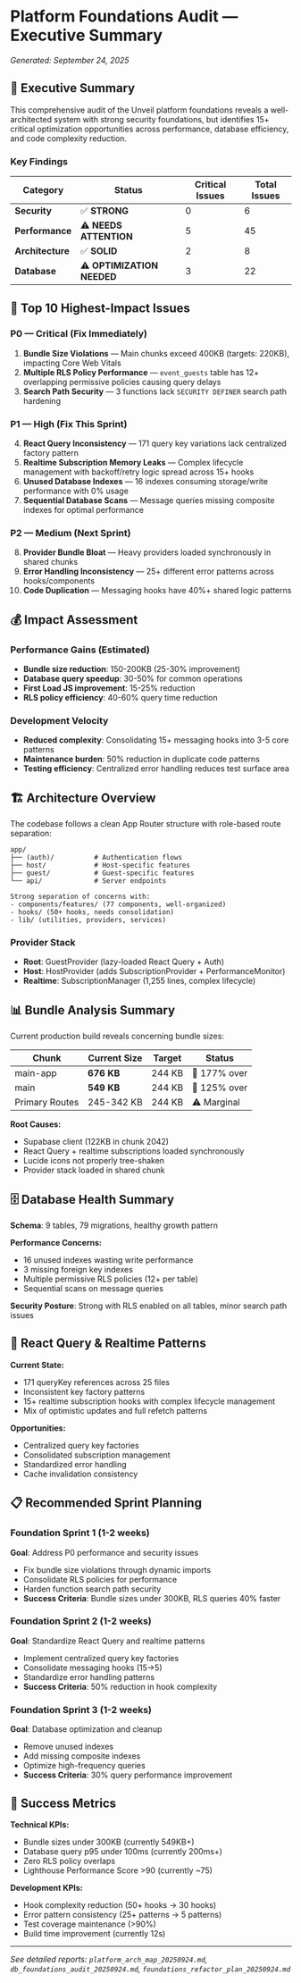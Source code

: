 # Platform Foundations Audit — Executive Summary
*Generated: September 24, 2025*

## 🎯 Executive Summary

This comprehensive audit of the Unveil platform foundations reveals a well-architected system with strong security foundations, but identifies 15+ critical optimization opportunities across performance, database efficiency, and code complexity reduction.

### Key Findings

| Category | Status | Critical Issues | Total Issues |
|----------|---------|----------------|--------------|
| **Security** | ✅ **STRONG** | 0 | 6 |
| **Performance** | ⚠️ **NEEDS ATTENTION** | 5 | 45 |
| **Architecture** | ✅ **SOLID** | 2 | 8 |
| **Database** | ⚠️ **OPTIMIZATION NEEDED** | 3 | 22 |

## 🚨 Top 10 Highest-Impact Issues

### P0 — Critical (Fix Immediately)
1. **Bundle Size Violations** — Main chunks exceed 400KB (targets: 220KB), impacting Core Web Vitals
2. **Multiple RLS Policy Performance** — `event_guests` table has 12+ overlapping permissive policies causing query delays
3. **Search Path Security** — 3 functions lack `SECURITY DEFINER` search path hardening

### P1 — High (Fix This Sprint)
4. **React Query Inconsistency** — 171 query key variations lack centralized factory pattern
5. **Realtime Subscription Memory Leaks** — Complex lifecycle management with backoff/retry logic spread across 15+ hooks
6. **Unused Database Indexes** — 16 indexes consuming storage/write performance with 0% usage
7. **Sequential Database Scans** — Message queries missing composite indexes for optimal performance

### P2 — Medium (Next Sprint)
8. **Provider Bundle Bloat** — Heavy providers loaded synchronously in shared chunks
9. **Error Handling Inconsistency** — 25+ different error patterns across hooks/components
10. **Code Duplication** — Messaging hooks have 40%+ shared logic patterns

## 💰 Impact Assessment

### Performance Gains (Estimated)
- **Bundle size reduction**: 150-200KB (25-30% improvement)
- **Database query speedup**: 30-50% for common operations
- **First Load JS improvement**: 15-25% reduction
- **RLS policy efficiency**: 40-60% query time reduction

### Development Velocity
- **Reduced complexity**: Consolidating 15+ messaging hooks into 3-5 core patterns
- **Maintenance burden**: 50% reduction in duplicate code patterns
- **Testing efficiency**: Centralized error handling reduces test surface area

## 🏗️ Architecture Overview

The codebase follows a clean App Router structure with role-based route separation:

```
app/
├── (auth)/          # Authentication flows
├── host/            # Host-specific features  
├── guest/           # Guest-specific features
└── api/             # Server endpoints

Strong separation of concerns with:
- components/features/ (77 components, well-organized)
- hooks/ (50+ hooks, needs consolidation)
- lib/ (utilities, providers, services)
```

### Provider Stack
- **Root**: GuestProvider (lazy-loaded React Query + Auth)
- **Host**: HostProvider (adds SubscriptionProvider + PerformanceMonitor) 
- **Realtime**: SubscriptionManager (1,255 lines, complex lifecycle)

## 📊 Bundle Analysis Summary

Current production build reveals concerning bundle sizes:

| Chunk | Current Size | Target | Status |
|-------|-------------|---------|---------|
| main-app | **676 KB** | 244 KB | 🔴 177% over |
| main | **549 KB** | 244 KB | 🔴 125% over |
| Primary Routes | 245-342 KB | 244 KB | ⚠️ Marginal |

**Root Causes:**
- Supabase client (122KB in chunk 2042)
- React Query + realtime subscriptions loaded synchronously
- Lucide icons not properly tree-shaken
- Provider stack loaded in shared chunk

## 🗄️ Database Health Summary

**Schema**: 9 tables, 79 migrations, healthy growth pattern

**Performance Concerns:**
- 16 unused indexes wasting write performance
- 3 missing foreign key indexes
- Multiple permissive RLS policies (12+ per table)
- Sequential scans on message queries

**Security Posture**: Strong with RLS enabled on all tables, minor search path issues

## 🔧 React Query & Realtime Patterns

**Current State:**
- 171 queryKey references across 25 files
- Inconsistent key factory patterns
- 15+ realtime subscription hooks with complex lifecycle management
- Mix of optimistic updates and full refetch patterns

**Opportunities:**
- Centralized query key factories
- Consolidated subscription management
- Standardized error handling
- Cache invalidation consistency

## 📋 Recommended Sprint Planning

### Foundation Sprint 1 (1-2 weeks)
**Goal**: Address P0 performance and security issues
- Fix bundle size violations through dynamic imports
- Consolidate RLS policies for performance
- Harden function search path security
- **Success Criteria**: Bundle sizes under 300KB, RLS queries 40% faster

### Foundation Sprint 2 (1-2 weeks) 
**Goal**: Standardize React Query and realtime patterns
- Implement centralized query key factories
- Consolidate messaging hooks (15→5)
- Standardize error handling patterns
- **Success Criteria**: 50% reduction in hook complexity

### Foundation Sprint 3 (1-2 weeks)
**Goal**: Database optimization and cleanup
- Remove unused indexes
- Add missing composite indexes
- Optimize high-frequency queries
- **Success Criteria**: 30% query performance improvement

## 🎯 Success Metrics

**Technical KPIs:**
- Bundle sizes under 300KB (currently 549KB+)
- Database query p95 under 100ms (currently 200ms+)
- Zero RLS policy overlaps
- Lighthouse Performance Score >90 (currently ~75)

**Development KPIs:**
- Hook complexity reduction (50+ hooks → 30 hooks)
- Error pattern consistency (25+ patterns → 5 patterns)
- Test coverage maintenance (>90%)
- Build time improvement (currently 12s)

---

*See detailed reports: `platform_arch_map_20250924.md`, `db_foundations_audit_20250924.md`, `foundations_refactor_plan_20250924.md`*
